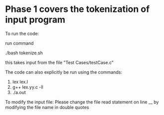 # Phase 1 covers the tokenization of input program

To run the code:

run command

./bash tokenize.sh

this takes input from the file "Test Cases/testCase.c"


The code can also explicitly be run using the commands:
1. lex lex.l
2. g++ lex.yy.c -ll
3. ./a.out


To modify the input file:
Please change the file read statement on line __ by modifying the file name in double quotes
